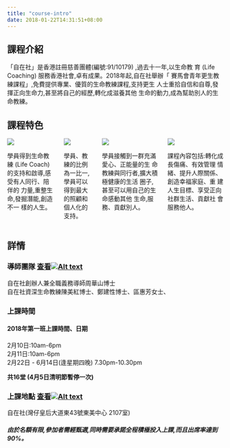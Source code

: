 ```yaml
---
title: "course-intro"
date: 2018-01-22T14:31:51+08:00
---
```



## 課程介紹

「自在社」是香港註冊慈善團體(編號:91/10179) ,過去十一年,以生命教
育 (Life Coaching) 服務香港社會,卓有成果。2018年起,自在社舉辦「
賽馬會青年更生教練課程」,免費提供專業、優質的生命教練課程,支持更生
人士重拾自信和自尊,發揮正向生命力,甚至將自己的經歷,轉化成滋養其他
生命的動力,成為幫助別人的生命教練。

## 課程特色
 <div class="columns text-center is-multiline is-desktop">
    <a class="column is-half-desktop style1">
        <img src="/img/features_icon1.svg" />
        <p>
            學員得到生命教練 (Life Coach)
            的支持和啟導,感受有人同行、陪伴的
            力量,重整生命,發掘潛能,創造不一
            樣的人生。
        </p>
    </a>
    <a class="column is-half-desktop style2">
        <img src="/img/features_icon2.svg"  />
        <p>
            學員、教練的比例為一比一,學員可以得到最大的照顧和個人化的支持。
        </p>
    </a>
    <a class="column is-half-desktop style1">
        <img src="/img/features_icon3.svg"  />
        <p>
            學員接觸到一群充滿愛心、正能量的生
            命教練與同行者,擴大積極健康的生活
            圈子,甚至可以用自己的生命感動其他
            生命,服務、貢獻別人。
        </p>
    </a>
    <a class="column is-half-desktop style2">
        <img src="/img/features_icon4.svg"  />
        <p>
            課程內容包括:轉化成長傷痛、有效管理
            情緒、提升人際關係、創造幸福家庭、重
            建人生目標、享受正向社群生活、貢獻社
            會服務他人。
        </p>
    </a>
</div>

## 詳情
### 導師團隊 [查看![Alt text](/img/right_arrow.svg)](/team/team)
自在社創辦人兼全職義務導師周華山博士    
自在社資深生命教練陳美紅博士、鄭建性博士、區惠芳女士、

### 上課時間
#### 2018年第一班上課時間、日期
2月10日:10am-6pm  
2月11日:10am-6pm  
2月22日 - 6月14日(逢星期四晚) 7.30pm-10.30pm  

**共16堂 (4月5日清明節暫停一次)**
### 上課地點 [查看![Alt text](/img/right_arrow.svg)](/contactus/contactus)
自在社(灣仔皇后大道東43號東美中心 2107室)  

##### 由於名額有限,參加者需經甄選,同時需要承諾全程積極投入上課,而且出席率達到90%。

